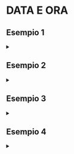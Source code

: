 # DATA E ORA

## Esempio 1

<details>
<summary> </summary>

```C#
DateTime birthDate = new DateTime(1990, 1, 1);  // Inserisci la tua data di nascita
Console.WriteLine("Formato lungo: " + birthDate.ToLongDateString());
Console.WriteLine("Mese in formato testuae: " + birthDate.ToString("MMMM"));
Console.WriteLine("Formato personalizzato: " + birthDate.ToString("dd-MM-yyyy"));

```
</details>

## Esempio 2 

<details>
<summary> </summary>

```C#
DateTime today = DateTime.Today;
DateTime futureDate = today.AddDays(100);
DateTime pastDate = today.AddDays(-75);

Console.WriteLine("100 giorni da oggi: " + futureDate.ToShortDateString());
Console.WriteLine("75 giorni prima di oggi: " + pastDate.ToShortDateString());

DateTime nextBirthday = new DateTime(today.Year, 11, 7); // Inserisci la data del tuo compleanno
if (nextBirthday < today);
{
    nextBirthday = nextBirthday.AddYears(1);
}
int daysUntilBirthday = (nextBirthday - today).Days;
Console.WriteLine("Giorni fino al prossimo compleanno: " + daysUntilBirthday);
```
</details>

## Esempio 3

<details>
<summary> </summary>

```C#
DateTime date1 = DateTime.Today;
DateTime date2 = new DateTime(2024, 3, 30);    // Scegli una data

int result = DateTime.Compare(date1, date2);
if (result < 0) Console.WriteLine("La prima data è prima della seconda.");
else if (result == 0) Console.WriteLine("Le date sono uguali.");
else Console.WriteLine("La prima data è dopo la seconda");
```
</details>

## Esempio 4

<details>
<summary> </summary>

```C#
DateTime startDate = DateTime.Today;
DateTime endDate = new DateTime(2024, 11, 7); // Scegli una data significativa

TimeSpan difference = endDate - startDate;
Console.WriteLine("Differenza in giorni: " + difference.Days);
Console.WriteLine("Differenza in ore: " + difference.TotalHours);
Console.WriteLine("Differenza in minuti: " + difference.TotalMinutes);
```
</details>